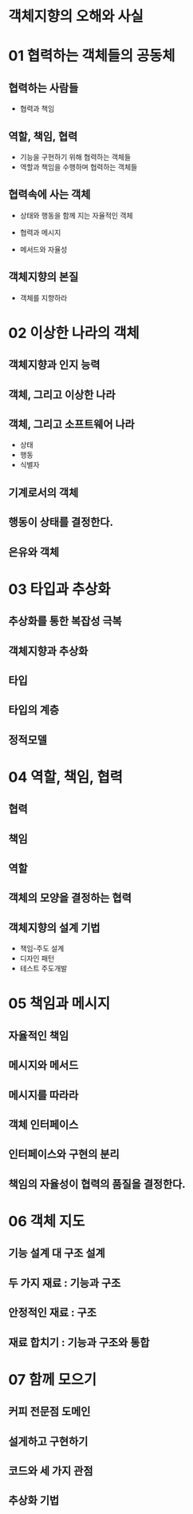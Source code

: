 # 객체지향의 오해와 사실

# 01 협력하는 객체들의 공동체

## 협력하는 사람들

* 협력과 책임

## 역할, 책임, 협력

* 기능을 구현하기 위해 협력하는 객체들
* 역할과 책임을 수행하며 협력하는 객체들

## 협력속에 사는 객체

* 상태와 행동을 함께 지는 자율적인 객체

* 협력과 메시지

* 메서드와 자율성

## 객체지향의 본질

* 객체를 지향하라

# 02 이상한 나라의 객체

## 객체지향과 인지 능력

## 객체, 그리고 이상한 나라

## 객체, 그리고 소프트웨어 나라

* 상태
* 행동
* 식별자

## 기계로서의 객체

## 행동이 상태를 결정한다.

## 은유와 객체

# 03 타입과 추상화

## 추상화를 통한 복잡성 극복

## 객체지향과 추상화

## 타입

## 타입의 계층

## 정적모델

# 04 역할, 책임, 협력

## 협력

## 책임

## 역할

## 객체의 모양을 결정하는 협력

## 객체지향의 설계 기법

* 책임-주도 설계
* 디자인 패턴
* 테스트 주도개발

# 05 책임과 메시지

## 자율적인 책임

## 메시지와 메서드

## 메시지를 따라라

## 객체 인터페이스

## 인터페이스와 구현의 분리

## 책임의 자율성이 협력의 품질을 결정한다.

# 06 객체 지도

## 기능 설계 대 구조 설계

## 두 가지 재료 : 기능과 구조

## 안정적인 재료 : 구조

## 재료 합치기 : 기능과 구조와 통합

# 07 함께 모으기

## 커피 전문점 도메인

## 설게하고 구현하기

## 코드와 세 가지 관점

## 추상화 기법





















